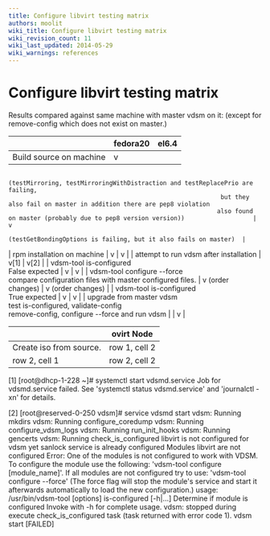 ```yaml
---
title: Configure libvirt testing matrix
authors: moolit
wiki_title: Configure libvirt testing matrix
wiki_revision_count: 11
wiki_last_updated: 2014-05-29
wiki_warnings: references
---
```


# Configure libvirt testing matrix

Results compared against same machine with master vdsm on it: (except for remove-config which does not exist on master.)

|                                                            | fedora20                                                                      | el6.4                                                           |
|------------------------------------------------------------|-------------------------------------------------------------------------------|-----------------------------------------------------------------|
| Build source on machine                                    | v                                                                             
                                                              (testMirroring, testMirroringWithDistraction and testReplacePrio are failing,  
                                                               but they also fail on master in addition there are pep8 violation             
                                                              also found on master (probably due to pep8 version version))                   | v                                                               
                                                                                                                                              (testGetBondingOptions is failing, but it also fails on master)  |
| rpm installation on machine                                | v                                                                             | v                                                               |
| attempt to run vdsm after installation                     | v[1]                                                                          | v[2]                                                            |
| vdsm-tool is-configured                                    
 False expected                                              | v                                                                             | v                                                               |
| vdsm-tool configure --force                                
  compare configuration files with master configured files.  | v (order changes)                                                             | v (order changes)                                               |
| vdsm-tool is-configured                                    
 True expected                                               | v                                                                             | v                                                               |
| upgrade from master vdsm                                   
 test is-configured, validate-config                         
  remove-config, configure --force and run vdsm              |                                                                               | v                                                               |

|                         | ovirt Node    |
|-------------------------|---------------|
| Create iso from source. | row 1, cell 2 |
| row 2, cell 1           | row 2, cell 2 |

<references/>

[1] [root@dhcp-1-228 ~]# systemctl start vdsmd.service
Job for vdsmd.service failed. See 'systemctl status vdsmd.service' and 'journalctl -xn' for details.

[2] [root@reserved-0-250 vdsm]# service vdsmd start
vdsm: Running mkdirs
vdsm: Running configure_coredump
vdsm: Running configure_vdsm_logs
vdsm: Running run_init_hooks
vdsm: Running gencerts
vdsm: Running check_is_configured
libvirt is not configured for vdsm yet
sanlock service is already configured
Modules libvirt are not configured
Error:
One of the modules is not configured to work with VDSM.
To configure the module use the following:
'vdsm-tool configure [module_name]'.
If all modules are not configured try to use:
'vdsm-tool configure --force'
(The force flag will stop the module's service and start it
afterwards automatically to load the new configuration.)
usage:
 /usr/bin/vdsm-tool [options] is-configured [-h|...]
 Determine if module is configured
 Invoke with -h for complete usage.
 vdsm: stopped during execute check_is_configured task (task returned with error code 1).
vdsm start [FAILED]
